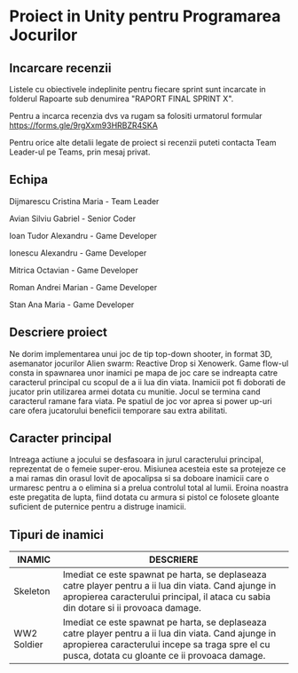 # Proiect in Unity pentru Programarea Jocurilor

## Incarcare recenzii

Listele cu obiectivele indeplinite pentru fiecare sprint sunt incarcate in folderul Rapoarte sub denumirea "RAPORT FINAL SPRINT X".

Pentru a incarca recenzia dvs va rugam sa folositi urmatorul formular https://forms.gle/9rgXxm93HRBZR4SKA

Pentru orice alte detalii legate de proiect si recenzii puteti contacta Team Leader-ul pe Teams, prin mesaj privat. 



## Echipa

Dijmarescu Cristina Maria - Team Leader

Avian Silviu Gabriel - Senior Coder

Ioan Tudor Alexandru - Game Developer

Ionescu Alexandru - Game Developer

Mitrica Octavian - Game Developer

Roman Andrei Marian - Game Developer

Stan Ana Maria - Game Developer



## Descriere proiect

Ne dorim implementarea unui joc de tip top-down shooter, in format 3D, asemanator jocurilor Alien swarm: Reactive Drop si Xenowerk. Game flow-ul consta in spawnarea unor inamici pe mapa de joc care se indreapta catre caracterul principal cu scopul de a ii lua din viata. Inamicii pot fi doborati de jucator prin utilizarea armei dotata cu munitie. Jocul se termina cand caracterul ramane fara viata. Pe spatiul de joc vor aprea si power up-uri care ofera jucatorului beneficii temporare sau extra abilitati.

## Caracter principal

Intreaga actiune a jocului se desfasoara in jurul caracterului principal, reprezentat de o femeie super-erou. Misiunea acesteia este sa protejeze ce a mai ramas din orasul lovit de apocalipsa si sa doboare inamicii care o urmaresc pentru a o elimina si a prelua controlul total al lumii. Eroina noastra este pregatita de lupta, fiind dotata cu armura si pistol ce folosete gloante suficient de puternice pentru a distruge inamicii.

## Tipuri de inamici

INAMIC  | DESCRIERE
------------- | -------------
Skeleton  | Imediat ce este spawnat pe harta, se deplaseaza catre player pentru a ii lua din viata. Cand ajunge in apropierea caracterului principal, il ataca cu sabia din dotare si ii provoaca damage.
WW2 Soldier  |  Imediat ce este spawnat pe harta, se deplaseaza catre player pentru a ii lua din viata. Cand ajunge in apropierea caracterului incepe sa traga spre el cu pusca, dotata cu gloante ce ii provoaca damage. 
